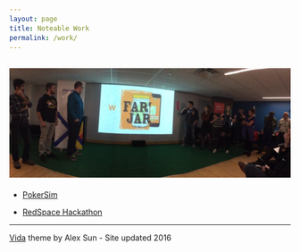 ```yaml
---
layout: page
title: Noteable Work
permalink: /work/
---
```


![](/images/redspace_large.jpg)
---


- <a href="https://github.com/AaronDemond/PokerSim.git" target="_blank">PokerSim</a>

- <a href="https://twitter.com/DigitalNS/status/665601933013569540" target="_blank">RedSpace Hackathon</a>

-----------
<a href="https://github.com/syaning/vida">Vida</a> theme by Alex Sun - Site updated 2016
